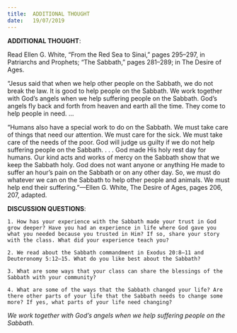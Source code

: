 ```yaml
---
title:  ADDITIONAL THOUGHT
date:   19/07/2019
---
```


**ADDITIONAL THOUGHT**: 

Read Ellen G. White, “From the Red Sea to Sinai,” pages 295–297, in Patriarchs and Prophets; “The Sabbath,” pages 281–289; in The Desire of Ages.

“Jesus said that when we help other people on the Sabbath, we do not break the law. It is good to help people on the Sabbath. We work together with God’s angels when we help suffering people on the Sabbath. God’s angels fly back and forth from heaven and earth all the time. They come to help people in need. ...

“Humans also have a special work to do on the Sabbath. We must take care of things that need our attention. We must care for the sick. We must take care of the needs of the poor. God will judge us guilty if we do not help suffering people on the Sabbath. . . . God made His holy rest day for humans. Our kind acts and works of mercy on the Sabbath show that we keep the Sabbath holy. God does not want anyone or anything He made to suffer an hour’s pain on the Sabbath or on any other day. So, we must do whatever we can on the Sabbath to help other people and animals. We must help end their suffering.”—Ellen G. White, The Desire of Ages, pages 206, 207, adapted.

**DISCUSSION QUESTIONS**:

`1. How has your experience with the Sabbath made your trust in God grow deeper? Have you had an experience in life where God gave you what you needed because you trusted in Him? If so, share your story with the class. What did your experience teach you?`

`2. We read about the Sabbath commandment in Exodus 20:8–11 and Deuteronomy 5:12–15. What do you like best about the Sabbath?`

`3. What are some ways that your class can share the blessings of the Sabbath with your community?`

`4. What are some of the ways that the Sabbath changed your life? Are there other parts of your life that the Sabbath needs to change some more? If yes, what parts of your life need changing?`

_We work together with God’s angels when we help suffering people on the Sabbath._
